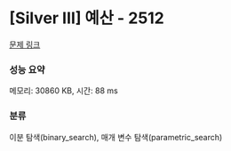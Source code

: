 # [Silver III] 예산 - 2512 

[문제 링크](https://www.acmicpc.net/problem/2512) 

### 성능 요약

메모리: 30860 KB, 시간: 88 ms

### 분류

이분 탐색(binary_search), 매개 변수 탐색(parametric_search)

